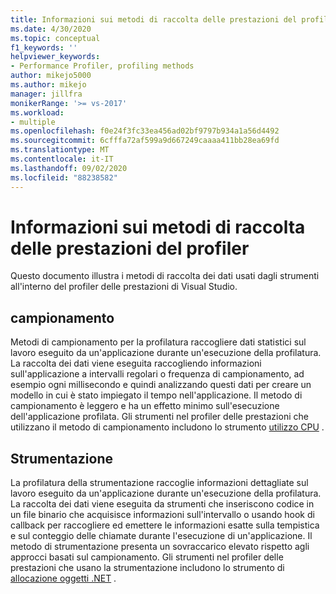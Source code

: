 ```yaml
---
title: Informazioni sui metodi di raccolta delle prestazioni del profiler
ms.date: 4/30/2020
ms.topic: conceptual
f1_keywords: ''
helpviewer_keywords:
- Performance Profiler, profiling methods
author: mikejo5000
ms.author: mikejo
manager: jillfra
monikerRange: '>= vs-2017'
ms.workload:
- multiple
ms.openlocfilehash: f0e24f3fc33ea456ad02bf9797b934a1a56d4492
ms.sourcegitcommit: 6cfffa72af599a9d667249caaaa411bb28ea69fd
ms.translationtype: MT
ms.contentlocale: it-IT
ms.lasthandoff: 09/02/2020
ms.locfileid: "88238582"
---
```

# <a name="understand-profiler-performance-collection-methods"></a>Informazioni sui metodi di raccolta delle prestazioni del profiler

Questo documento illustra i metodi di raccolta dei dati usati dagli strumenti all'interno del profiler delle prestazioni di Visual Studio. 

## <a name="sampling"></a>campionamento

Metodi di campionamento per la profilatura raccogliere dati statistici sul lavoro eseguito da un'applicazione durante un'esecuzione della profilatura. La raccolta dei dati viene eseguita raccogliendo informazioni sull'applicazione a intervalli regolari o frequenza di campionamento, ad esempio ogni millisecondo e quindi analizzando questi dati per creare un modello in cui è stato impiegato il tempo nell'applicazione. Il metodo di campionamento è leggero e ha un effetto minimo sull'esecuzione dell'applicazione profilata. Gli strumenti nel profiler delle prestazioni che utilizzano il metodo di campionamento includono lo strumento [utilizzo CPU](../profiling/cpu-usage.md) .

## <a name="instrumentation"></a>Strumentazione

La profilatura della strumentazione raccoglie informazioni dettagliate sul lavoro eseguito da un'applicazione durante un'esecuzione della profilatura. La raccolta dei dati viene eseguita da strumenti che inseriscono codice in un file binario che acquisisce informazioni sull'intervallo o usando hook di callback per raccogliere ed emettere le informazioni esatte sulla tempistica e sul conteggio delle chiamate durante l'esecuzione di un'applicazione. Il metodo di strumentazione presenta un sovraccarico elevato rispetto agli approcci basati sul campionamento. Gli strumenti nel profiler delle prestazioni che usano la strumentazione includono lo strumento di [allocazione oggetti .NET](../profiling/dotnet-alloc-tool.md) .